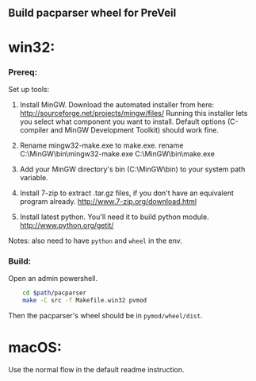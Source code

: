 ## Build pacparser wheel for PreVeil


# win32:

### Prereq:

Set up tools:

1.  Install MinGW. Download the automated installer from here:
    http://sourceforge.net/projects/mingw/files/
    Running this installer lets you select what component you want to install.
    Default options (C-compiler and MinGW Development Toolkit) should work
    fine.

2.  Rename mingw32-make.exe to make.exe.
      rename C:\MinGW\bin\mingw32-make.exe C:\MinGW\bin\make.exe

3.  Add your MinGW directory's bin (C:\MinGW\bin) to your system path variable.

4.  Install 7-zip to extract .tar.gz files, if you don't have an equivalent
    program already.
    http://www.7-zip.org/download.html

5.  Install latest python. You'll need it to build python module.
    http://www.python.org/getit/


Notes: also need to have `python` and `wheel` in the env.

### Build:
Open an admin powershell.
```sh
    cd $path/pacparser
    make -C src -f Makefile.win32 pvmod
```

Then the pacparser's wheel should be in `pymod/wheel/dist`.

# macOS:

Use the normal flow in the default readme instruction.
